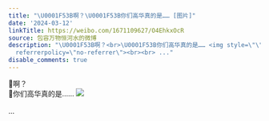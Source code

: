 ```yaml
---
title: "\U0001F53B啊？\U0001F53B你们高华真的是…… [图片]"
date: '2024-03-12'
linkTitle: https://weibo.com/1671109627/O4EhkxOcR
source: 包容万物恒河水的微博
description: "\U0001F53B啊？<br>\U0001F53B你们高华真的是…… <img style=\"\" src=\"https://tvax4.sinaimg.cn/large/639b1bfbly1hno3v2bf59j20jx0btq5s.jpg\"
  referrerpolicy=\"no-referrer\"><br><br> ..."
disable_comments: true
---
```

🔻啊？<br>🔻你们高华真的是…… <img style="" src="https://tvax4.sinaimg.cn/large/639b1bfbly1hno3v2bf59j20jx0btq5s.jpg" referrerpolicy="no-referrer"><br><br> ...